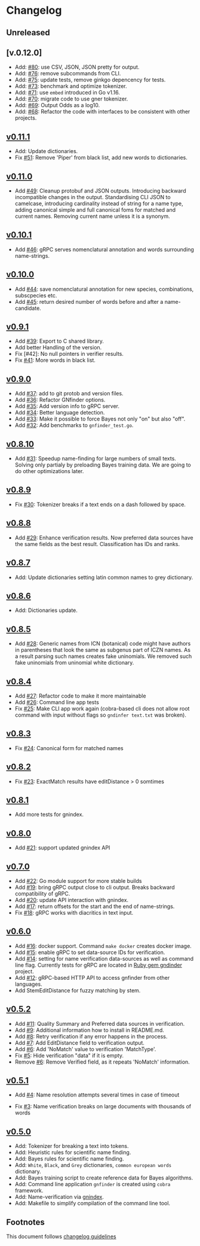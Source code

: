 # Changelog

## Unreleased

## [v.0.12.0]

- Add: [#80]: use CSV, JSON, JSON pretty for output.
- Add: [#76]: remove subcommands from CLI.
- Add: [#75]: update tests, remove ginkgo depencency for tests.
- Add: [#73]: benchmark and optimize tokenizer.
- Add: [#71]: use `embed` introduced in Go v1.16.
- Add: [#70]: migrate code to use gner tokenizer.
- Add: [#69]: Output Odds as a log10.
- Add: [#68]: Refactor the code with interfaces to be consistent with
              other projects.

## [v0.11.1]

- Add: Update dictionaries.
- Fix [#51]:  Remove 'Piper' from black list, add new words to dictionaries.

## [v0.11.0]

- Add [#49]: Cleanup protobuf and JSON outputs. Introducing backward
             incompatible changes in the output. Standardising CLI JSON
             to camelcase, introducing cardinality instead of string for
             a name type, adding canonical simple and full canonical foms
             for matched and current names. Removing current name unless
             it is a synonym.

## [v0.10.1]

- Add [#46]: gRPC serves nomenclatural annotation and words surrounding
             name-strings.

## [v0.10.0]

- Add [#44]: save nomenclatural annotation for new species, combinations,
             subscpecies etc.
- Add [#45]: return desired number of words before and after a name-candidate.

## [v0.9.1]

- Add [#39]: Export to C shared library.
- Add better Handling of the version.
- Fix [#42]: No null pointers in verifier results.
- Fix [#41]: More words in black list.

## [v0.9.0]

- Add [#37]: add to git protob and version files.
- Add [#36]: Refactor GNfinder options.
- Add [#35]: Add version info to gRPC server.
- Add [#34]: Better language detection.
- Add [#33]: Make it possible to force Bayes not only "on" but also "off".
- Add [#32]: Add benchmarks to `gnfinder_test.go`.

## [v0.8.10]

- Add [#31]: Speedup name-finding for large numbers of small texts. Solving
             only partialy by preloading Bayes training data. We are going to
             do other optimizations later.

## [v0.8.9]

- Fix [#30]: Tokenizer breaks if a text ends on a dash followed by space.

## [v0.8.8]

- Add [#29]: Enhance verification results. Now preferred data sources
             have the same fields as the best result. Classification
             has IDs and ranks.

## [v0.8.7]

- Add: Update dictionaries setting latin common names to grey
       dictionary.

## [v0.8.6]

- Add: Dictionaries update.

## [v0.8.5]

- Add [#28]: Generic names from ICN (botanical) code might have authors
             in parentheses that look the same as subgenus part of ICZN
             names. As a result parsing such names creates fake
             uninomials. We removed such fake uninomials from uninomial
             white dictionary.

## [v0.8.4]

- Add [#27]: Refactor code to make it more maintainable
- Add [#26]: Command line app tests
- Fix [#25]: Make CLI app work again (cobra-based cli does not allow
             root command with input without flags so
             ``gndinfer text.txt`` was broken).

## [v0.8.3]

- Fix [#24]: Canonical form for matched names

## [v0.8.2]

- Fix [#23]: ExactMatch results have editDistance > 0 somtimes

## [v0.8.1]

- Add more tests for gnindex.

## [v0.8.0]

- Add [#21]: support updated gnindex API

## [v0.7.0]

- Add [#22]: Go module support for more stable builds
- Add [#19]: bring gRPC output close to cli output. Breaks backward
             compatibility of gRPC.
- Add [#20]: update API interaction with gnindex.
- Add [#17]: return offsets for the start and the end of name-strings.
- Fix [#18]: gRPC works with diacritics in text input.

## [v0.6.0]

- Add [#16]: docker support. Command `make docker` creates docker image.
- Add [#15]: enable gRPC to set data-source IDs for verification.
- Add [#14]: setting for name verification data-sources as well as command
       line flag. Currently tests for gRPC are located in [Ruby gem gndinder]
       project.
- Add [#12]: gRPC-based HTTP API to access gnfinder from other languages.
- Add StemEditDistance for fuzzy matching by stem.

## [v0.5.2]

- Add [#11]: Quality Summary and Preferred data sources in verification.
- Add [#9]: Additional information how to install in README.md.
- Add [#8]: Retry verification if any error happens in the process.
- Add [#7]: Add EditDistance field to verification output.
- Add [#6]: Add 'NoMatch' value to verification 'MatchType'.
- Fix [#5]: Hide verification "data" if it is empty.
- Remove [#6]: Remove Verified field, as it repeats 'NoMatch' information.

## [v0.5.1]

- Add [#4]: Name resolution attempts several times in case of timeout

- Fix [#3]: Name verification breaks on large documents with thousands of words

## [v0.5.0]

- Add: Tokenizer for breaking a text into tokens.
- Add: Heuristic rules for scientific name finding.
- Add: Bayes rules for scientific name finding.
- Add: `White`, `Black`, and `Grey` dictionaries, `common european words`
       dictionary.
- Add: Bayes training script to create reference data for Bayes algorithms.
- Add: Command line application ``gnfinder`` is created using ``cobra``
       framework.
- Add: Name-verification via [gnindex].
- Add: Makefile to simplify compilation of the command line tool.

## Footnotes

This document follows [changelog guidelines]

[v0.12.0]: https://github.com/gnames/gnfinder/compare/v0.11.1...v0.12.0
[v0.11.1]: https://github.com/gnames/gnfinder/compare/v0.11.0...v0.11.1
[v0.11.0]: https://github.com/gnames/gnfinder/compare/v0.10.1...v0.11.0
[v0.10.1]: https://github.com/gnames/gnfinder/compare/v0.10.0...v0.10.1
[v0.10.0]: https://github.com/gnames/gnfinder/compare/v0.9.1...v0.10.0
[v0.9.1]: https://github.com/gnames/gnfinder/compare/v0.9.0...v0.9.1
[v0.9.0]: https://github.com/gnames/gnfinder/compare/v0.8.10...v0.9.0
[v0.8.10]: https://github.com/gnames/gnfinder/compare/v0.8.9...v0.8.10
[v0.8.9]: https://github.com/gnames/gnfinder/compare/v0.8.8...v0.8.9
[v0.8.8]: https://github.com/gnames/gnfinder/compare/v0.8.7...v0.8.8
[v0.8.7]: https://github.com/gnames/gnfinder/compare/v0.8.6...v0.8.7
[v0.8.6]: https://github.com/gnames/gnfinder/compare/v0.8.5...v0.8.6
[v0.8.5]: https://github.com/gnames/gnfinder/compare/v0.8.4...v0.8.5
[v0.8.4]: https://github.com/gnames/gnfinder/compare/v0.8.3...v0.8.4
[v0.8.3]: https://github.com/gnames/gnfinder/compare/v0.8.2...v0.8.3
[v0.8.2]: https://github.com/gnames/gnfinder/compare/v0.8.1...v0.8.2
[v0.8.1]: https://github.com/gnames/gnfinder/compare/v0.8.0...v0.8.1
[v0.8.0]: https://github.com/gnames/gnfinder/compare/v0.7.0...v0.8.0
[v0.7.0]: https://github.com/gnames/gnfinder/compare/v0.6.0...v0.7.0
[v0.6.0]: https://github.com/gnames/gnfinder/compare/v0.5.2...v0.6.0
[v0.5.2]: https://github.com/gnames/gnfinder/compare/v0.5.1...v0.5.2
[v0.5.1]: https://github.com/gnames/gnfinder/compare/v0.5.0...v0.5.1
[v0.5.0]: https://github.com/gnames/gnfinder/tree/v0.5.0

[#90]: https://github.com/gnames/gnfinder/issues/90
[#89]: https://github.com/gnames/gnfinder/issues/89
[#88]: https://github.com/gnames/gnfinder/issues/88
[#87]: https://github.com/gnames/gnfinder/issues/87
[#86]: https://github.com/gnames/gnfinder/issues/86
[#85]: https://github.com/gnames/gnfinder/issues/85
[#84]: https://github.com/gnames/gnfinder/issues/84
[#83]: https://github.com/gnames/gnfinder/issues/83
[#82]: https://github.com/gnames/gnfinder/issues/82
[#81]: https://github.com/gnames/gnfinder/issues/81
[#80]: https://github.com/gnames/gnfinder/issues/80
[#79]: https://github.com/gnames/gnfinder/issues/79
[#78]: https://github.com/gnames/gnfinder/issues/78
[#77]: https://github.com/gnames/gnfinder/issues/77
[#76]: https://github.com/gnames/gnfinder/issues/76
[#75]: https://github.com/gnames/gnfinder/issues/75
[#74]: https://github.com/gnames/gnfinder/issues/74
[#73]: https://github.com/gnames/gnfinder/issues/73
[#72]: https://github.com/gnames/gnfinder/issues/72
[#71]: https://github.com/gnames/gnfinder/issues/71
[#70]: https://github.com/gnames/gnfinder/issues/70
[#69]: https://github.com/gnames/gnfinder/issues/69
[#68]: https://github.com/gnames/gnfinder/issues/68
[#67]: https://github.com/gnames/gnfinder/issues/67
[#66]: https://github.com/gnames/gnfinder/issues/66
[#65]: https://github.com/gnames/gnfinder/issues/65
[#64]: https://github.com/gnames/gnfinder/issues/64
[#63]: https://github.com/gnames/gnfinder/issues/63
[#62]: https://github.com/gnames/gnfinder/issues/62
[#61]: https://github.com/gnames/gnfinder/issues/61
[#60]: https://github.com/gnames/gnfinder/issues/60
[#59]: https://github.com/gnames/gnfinder/issues/59
[#58]: https://github.com/gnames/gnfinder/issues/58
[#57]: https://github.com/gnames/gnfinder/issues/57
[#56]: https://github.com/gnames/gnfinder/issues/56
[#55]: https://github.com/gnames/gnfinder/issues/55
[#54]: https://github.com/gnames/gnfinder/issues/54
[#53]: https://github.com/gnames/gnfinder/issues/53
[#52]: https://github.com/gnames/gnfinder/issues/52
[#51]: https://github.com/gnames/gnfinder/issues/51
[#50]: https://github.com/gnames/gnfinder/issues/50
[#49]: https://github.com/gnames/gnfinder/issues/49
[#48]: https://github.com/gnames/gnfinder/issues/48
[#47]: https://github.com/gnames/gnfinder/issues/47
[#46]: https://github.com/gnames/gnfinder/issues/46
[#45]: https://github.com/gnames/gnfinder/issues/45
[#44]: https://github.com/gnames/gnfinder/issues/44
[#43]: https://github.com/gnames/gnfinder/issues/43
[#41]: https://github.com/gnames/gnfinder/issues/41
[#40]: https://github.com/gnames/gnfinder/issues/40
[#39]: https://github.com/gnames/gnfinder/issues/39
[#38]: https://github.com/gnames/gnfinder/issues/38
[#37]: https://github.com/gnames/gnfinder/issues/37
[#36]: https://github.com/gnames/gnfinder/issues/36
[#35]: https://github.com/gnames/gnfinder/issues/35
[#34]: https://github.com/gnames/gnfinder/issues/34
[#33]: https://github.com/gnames/gnfinder/issues/33
[#32]: https://github.com/gnames/gnfinder/issues/32
[#31]: https://github.com/gnames/gnfinder/issues/31
[#30]: https://github.com/gnames/gnfinder/issues/30
[#29]: https://github.com/gnames/gnfinder/issues/29
[#28]: https://github.com/gnames/gnfinder/issues/28
[#27]: https://github.com/gnames/gnfinder/issues/27
[#26]: https://github.com/gnames/gnfinder/issues/26
[#25]: https://github.com/gnames/gnfinder/issues/25
[#24]: https://github.com/gnames/gnfinder/issues/24
[#23]: https://github.com/gnames/gnfinder/issues/23
[#22]: https://github.com/gnames/gnfinder/issues/22
[#21]: https://github.com/gnames/gnfinder/issues/21
[#20]: https://github.com/gnames/gnfinder/issues/20
[#19]: https://github.com/gnames/gnfinder/issues/19
[#18]: https://github.com/gnames/gnfinder/issues/18
[#17]: https://github.com/gnames/gnfinder/issues/17
[#16]: https://github.com/gnames/gnfinder/issues/16
[#15]: https://github.com/gnames/gnfinder/issues/15
[#14]: https://github.com/gnames/gnfinder/issues/14
[#12]: https://github.com/gnames/gnfinder/issues/12
[#11]: https://github.com/gnames/gnfinder/issues/11
[#9]: https://github.com/gnames/gnfinder/issues/9
[#8]: https://github.com/gnames/gnfinder/issues/8
[#7]: https://github.com/gnames/gnfinder/issues/7
[#6]: https://github.com/gnames/gnfinder/issues/6
[#5]: https://github.com/gnames/gnfinder/issues/5
[#4]: https://github.com/gnames/gnfinder/issues/4
[#3]: https://github.com/gnames/gnfinder/issues/3

[changelog guidelines]: https://github.com/olivierlacan/keep-a-changelog
[gnindex]: https://index.globalnames.org
[Ruby gem gndinder]: https://github.com/GlobalNamesArchitecture/gnfinder
